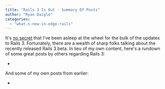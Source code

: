 ```yaml
---
title: "Rails 3 Is Out - Summary Of Posts"
author: "Ryan Daigle"
categories:
  - "what-s-new-in-edge-rails"
---
```


It's [no secret](/articles/what-s-new-in-edge-rails/2010/02/05/edgerails.info-is-live/) that I've been asleep at the wheel for the bulk of the updates to Rails 3.  Fortunately, there are a wealth of sharp folks talking about the recently released Rails 3 beta.  In lieu of my own content, here's a rundown of some great posts by others regarding Rails 3:

* 

And some of my own posts from earlier:

* 
